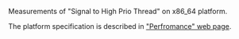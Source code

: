 Measurements of "Signal to High Prio Thread" on x86_64 platform.


The platform specification is described in ["Perfromance" web page](https://sel4.systems/About/Performance/).
